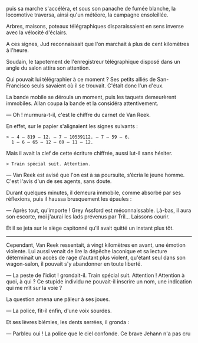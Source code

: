 puis sa marche s'accéléra, et sous son panache de fumée blanche, la locomotive traversa, ainsi qu'un météore, la campagne ensoleillée.

Arbres, maisons, poteaux télégraphiques disparaissaient en sens inverse avec
la vélocité d'éclairs.

A ces signes, Jud reconnaissait que l'on marchait à plus de cent kilomètres
à l'heure.

Soudain, le tapotement de l'enregistreur télégraphique disposé dans un angle du salon attira son attention.

Qui pouvait lui télégraphier à ce moment ? Ses petits alliés de San-Francisco seuls savaient où il se trouvait. C'était donc l'un d'eux.

La bande mobile se déroula un moment, puis les taquets demeurèrent immobiles. Allan coupa la bande et la considéra attentivement.

— Oh ! murmura-t-il, c'est le chiffre du carnet de Van Reek.

En effet, sur le papier s'alignaient les signes suivants :

    > — 4 — 819 — 12. — 7 — 10539112. — 7 — 59 — 6.
      1 — 6 — 65 — 12 — 69 — 11 — 12.

Mais il avait la clef de cette écriture chiffrée, aussi lut-il sans hésiter.

    > Train spécial suit. Attention.

— Van Reek est avisé que l'on est à sa poursuite, s’écria le jeune homme. C'est l'avis d'un de ses agents, sans doute.

Durant quelques minutes, il demeura immobile, comme absorbé par ses réflexions, puis il haussa brusquement les épaules :

— Après tout, qu'importe ! Grey Assford est méconnaissable. Là-bas, il aura son escorte, moi j'aurai les lads prévenus par Tril... Laissons courir.

Et il se jeta sur le siège capitonné qu'il avait quitté un instant plus tôt.

------

Cependant, Van Reek ressentait, à vingt kilomètres en avant, une émotion
violente. Lui aussi venait de lire la dépêche laconique et sa lecture déterminait un accès de rage d’autant plus violent, qu'étant seul dans son wagon-salon, il pouvait s'y abandonner en toute liberté.

— La peste de l'idiot ! grondait-il. Train spécial suit. Attention ! Attention à quoi, à qui ? Ce stupide individu ne pouvait-il inscrire un nom, une indication qui me mît sur la voie ?

La question amena une pâleur à ses joues.

— La police, fit-il enfin, d'une voix sourdes.

Et ses lèvres blémies, les dents serrées, il gronda :

— Parbleu oui ! La police que le ciel confonde. Ce brave Jehann n'a pas cru
